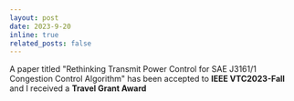 ```yaml
---
layout: post
date: 2023-9-20
inline: true
related_posts: false
---
```


A paper titled "Rethinking Transmit Power Control for SAE J3161/1 Congestion Control Algorithm" has been accepted to **IEEE VTC2023-Fall** and I received a **Travel Grant Award**